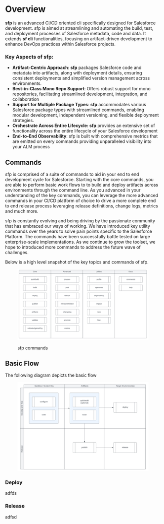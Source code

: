 # Overview

**sfp** is an advanced CI/CD oriented cli specifically designed for Salesforce development.   sfp is aimed at streamlining and automating the build, test, and deployment processes of Salesforce metadata,  code and data. It extends **sf cli** functionalities, focusing on artifact-driven development to enhance DevOps practices within Salesforce projects.

### Key Aspects of sfp:

* **Artifact-Centric Approach**: **sfp** packages Salesforce code and metadata into artifacts, along with deployment details, ensuring consistent deployments and simplified version management across environments.
* **Best-in-Class Mono Repo Support**: Offers robust support for mono repositories, facilitating streamlined development, integration, and collaboration&#x20;
* **Support for Multiple Package Types**: **sfp** accommodates various Salesforce package types with streamlined commands, enabling modular development, independent versioning, and flexible deployment strategies.
* **Orchestrate Across Entire Lifecycle:  sfp** provides an extensive set of functionality across the entire lifecycle of your Salesforce development
* **End-to-End Observability**:  sfp is built with comprehensive metrics that are emitted on every commands providing unparalleled visibility into your ALM process

## Commands

sfp is comprised of a suite of commands to aid in your end to end development cycle for Salesforce.  Starting with the core commands, you are able to perform  basic work flows to to build and deploy artifacts across environments through the command line.  As you advanced in your understanding of the key commands, you can leverage the more advanced commands in your CI/CD platform of choice to drive a more complete end to end release process leveraging release definitions, change logs, metrics and much more. &#x20;

sfp is constantly evolving and being driving by the passionate community that has embraced our ways of working.  We have introduced key utility commands over the years to solve pain points specific to the Salesforce Platform.  The commands have been successfully battle tested on large enterprise-scale implementations.  As we continue to grow the toolset, we hope to introduced more commands to address the future wave of challenges.&#x20;

Below is a high level snapshot of the key topics and commands of sfp.

<figure><img src=".gitbook/assets/image (2).png" alt=""><figcaption><p>sfp commands</p></figcaption></figure>

## Basic Flow

The following diagram depicts the basic flow&#x20;

<figure><img src=".gitbook/assets/image (15).png" alt=""><figcaption></figcaption></figure>

### Deploy

adfds

### Release

adfsd

###
